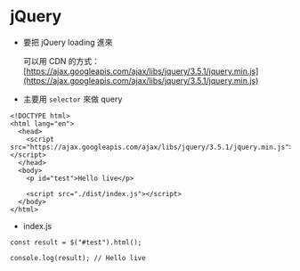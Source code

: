 # jQuery

- 要把 jQuery loading 進來

  可以用 CDN 的方式：[https://ajax.googleapis.com/ajax/libs/jquery/3.5.1/jquery.min.js](https://ajax.googleapis.com/ajax/libs/jquery/3.5.1/jquery.min.js)

- 主要用 `selector` 來做 query

```tsx
<!DOCTYPE html>
<html lang="en">
  <head>
    <script src="https://ajax.googleapis.com/ajax/libs/jquery/3.5.1/jquery.min.js"></script>
  </head>
  <body>
    <p id="test">Hello live</p>

    <script src="./dist/index.js"></script>
  </body>
</html>
```

- index.js

```tsx
const result = $("#test").html();

console.log(result); // Hello live
```
